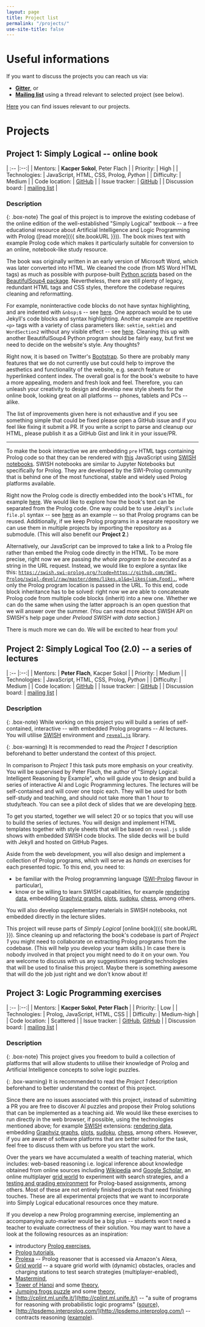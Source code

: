 ```yaml
---
layout: page
title: Project list
permalink: "/projects/"
use-site-title: false
---
```


# Useful informations #
If you want to discuss the projects you can reach us via:
* [**Gitter**](https://gitter.im/simply-logical/), or
* [**Mailing list**](https://groups.google.com/forum/#!forum/simply-logical) using a thread relevant to selected project (see below).

[Here](https://github.com/issues?utf8=%E2%9C%93&q=is%3Aopen+is%3Aissue+archived%3Afalse+user%3Asimply-logical+label%3AGSoC) you can find issues relevant to our projects.

# Projects #
## Project 1: Simply Logical -- online book ##

| :-- |:--:|
| Mentors: | **Kacper Sokol**, Peter Flach |
| Priority: | High |
| Technologies: | JavaScript, HTML, CSS, Prolog, *Python* |
| Difficulty: | Medium |
| Code location: | [GitHub](https://github.com/simply-logical/simply-logical) |
| Issue tracker: | [GitHub](https://github.com/issues?utf8=%E2%9C%93&q=is%3Aopen+is%3Aissue+archived%3Afalse+user%3Asimply-logical+label%3A%22GSoC+2018+Project+1%22) |
| Discussion board: | [mailing list](https://groups.google.com/forum/#!topic/simply-logical/LRwGX1V1y28) |

### Description ###

{: .box-note}
The goal of this project is to improve the existing codebase of the online edition of the well-established "Simply Logical" textbook -- a free educational resource about Artificial Intelligence and Logic Programming with Prolog ([read more]({{ site.bookURL }})). The book mixes text with example Prolog code which makes it particularly suitable for conversion to an online, notebook-like study resource.

The book was originally written in an early version of Microsoft Word, which was later converted into HTML. We cleaned the code (from MS Word HTML tags) as much as possible with purpose-built [Python scripts](https://gist.github.com/So-Cool/cdf7b693f7cfdd5f8a65) based on the [BeautifulSoup4 package](https://www.crummy.com/software/BeautifulSoup/). Nevertheless, there are still plenty of legacy, redundant HTML tags and CSS styles, therefore the codebase requires cleaning and reformatting.

For example, noninteractive code blocks do not have syntax highlighting, and are indented with `&nbsp;`s -- see [here](https://github.com/simply-logical/simply-logical/blob/master/part_i.html#L945). One approach would be to use Jekyll's code blocks and syntax highlighting. Another example are repetitive `<p>` tags with a variety of class parameters like: `sektie`, `sektie1` and `WordSection2` without any visible effect -- see [here](https://github.com/flach/simply-logical/blob/master/part_i.html#L15). Cleaning this up with another BeautifulSoup4 Python program should be fairly easy, but first we need to decide on the website's style. Any thoughts?

Right now, it is based on Twitter's [Bootstrap](https://getbootstrap.com/). So there are probably many features that we do not currently use but could help to improve the aesthetics and functionality of the website, e.g. search feature or hyperlinked content index. The overall goal is for the book's website to have a more appealing, modern and fresh look and feel. Therefore, you can unleash your creativity to design and develop new style sheets for the online book, looking great on all platforms -- phones, tablets and PCs -- alike.

The list of improvements given here is not exhaustive and if you see something simple that could be fixed please open a GitHub issue and if you feel like fixing it submit a PR. If you write a script to parse and cleanup our HTML, please publish it as a GitHub Gist and link it in your issue/PR.

---

To make the book interactive we are embedding `pre` HTML tags containing Prolog code so that they can be rendered with [this](https://github.com/simply-logical/simply-logical/blob/master/bootstrap/js/lpn.js) JavaScript using [SWISH notebooks](https://swish.swi-prolog.org/). SWISH notebooks are similar to Jupyter Notebooks but specifically for Prolog. They are developed by the SWI-Prolog community that is behind one of the most functional, stable and widely used Prolog platforms available.

Right now the Prolog code is directly embedded into the book's HTML, for example [here](https://github.com/simply-logical/simply-logical/blob/master/part_i.html#L48). We would like to explore how the book's text can be separated from the Prolog code. One way could be to use Jekyll's `include file.pl` syntax -- see [here](https://github.com/COMS30106/labs/blob/master/index.html#L30) as an example -- so that Prolog programs can be reused. Additionally, if we keep Prolog programs in a separate repository we can use them in multiple projects by importing the repository as a submodule. (This will also benefit our **Project 2**.)

Alternatively, our JavaScript can be improved to take a link to a Prolog file rather than embed the Prolog code directly in the HTML. To be more precise, right now we are passing *the whole program to be executed* as a string in the URL request. Instead, we would like to explore a syntax like this: [`https://swish.swi-prolog.org/?code=https://github.com/SWI-Prolog/swipl-devel/raw/master/demo/likes.pl&q=likes(sam,Food).`](https://swish.swi-prolog.org/?code=https://github.com/SWI-Prolog/swipl-devel/raw/master/demo/likes.pl&q=likes(sam,Food).), where only the Prolog program location is passed in the URL. To this end, code block inheritance has to be solved: right now we are able to concatenate Prolog code from multiple code blocks (inherit) into a new one. Whether we can do the same when using the latter approach is an open question that we will answer over the summer. (You can read more about SWISH API on SWISH's help page under *Preload SWISH with data* section.)

There is much more we can do. We will be excited to hear from you!

## Project 2: Simply Logical Too (2.0) -- a series of lectures ##

| :-- |:--:|
| Mentors: | **Peter Flach**, Kacper Sokol |
| Priority: | Medium |
| Technologies: | JavaScript, HTML, CSS, Prolog, *Python* |
| Difficulty: | Medium |
| Code location: | [GitHub](https://github.com/simply-logical/simply-logical-too) |
| Issue tracker: | [GitHub](https://github.com/issues?utf8=%E2%9C%93&q=is%3Aopen+is%3Aissue+archived%3Afalse+user%3Asimply-logical+label%3A%22GSoC+2018+Project+2%22) |
| Discussion board: | [mailing list](https://groups.google.com/forum/#!topic/simply-logical/BjOmNUz6VJc) |

### Description ###

{: .box-note}
While working on this project you will build a series of self-contained, interactive -- with embedded Prolog programs -- AI lectures. You will utilise [SWISH](https://swish.swi-prolog.org) environment and [`reveal.js`](https://github.com/hakimel/reveal.js/) library.

{: .box-warning}
It is recommended to read the *Project 1* description beforehand to better understand the context of this project.

In comparison to *Project 1* this task puts more emphasis on your creativity. You will be supervised by Peter Flach, the author of "Simply Logical: Intelligent Reasoning by Example", who will guide you to design and build a series of interactive AI and Logic Programming lectures. The lectures will be self-contained and will cover one topic each. They will be used for both self-study and teaching, and should not take more than 1 hour to study/teach. You can see a pilot deck of slides that we are developing [here](http://labs.simply-logical.space/#/1/1).

To get you started, together we will select 20 or so topics that you will use to build the series of lectures. You will design and implement HTML templates together with style sheets that will be based on `reveal.js` slide shows with embedded SWISH code blocks. The slide decks will be build with Jekyll and hosted on GitHub Pages.

Aside from the web development, you will also design and implement a collection of Prolog programs, which will serve as *hands on* exercises for each presented topic. To this end, you need to:
* be familiar with the Prolog programming language ([SWI-Prolog](http://www.swi-prolog.org/) flavour in particular),
* know or be willing to learn SWISH capabilities, for example [rendering data](https://swish.swi-prolog.org/example/rendering.swinb), embedding [Graphviz graphs](https://swish.swi-prolog.org/example/render_graphviz.swinb), [plots](https://swish.swi-prolog.org/example/render_c3.swinb), [sudoku](https://swish.swi-prolog.org/example/clpfd_sudoku.pl), [chess](https://swish.swi-prolog.org/example/clpfd_queens.pl), among others.

You will also develop supplementary materials in SWISH notebooks, not embedded directly in the lecture slides.

This project will reuse parts of *Simply Logical* [online book]({{ site.bookURL }}). Since cleaning up and refactoring the book's codebase is part of *Project 1* you might need to collaborate on extracting Prolog programs from the codebase. (This will help you develop your team skills.) In case there is nobody involved in that project you might need to do it on your own. You are welcome to discuss with us any suggestions regarding technologies that will be used to finalise this project. Maybe there is something awesome that will do the job just right and we don't know about it!

## Project 3: Logic Programming exercises ##

| :-- |:--:|
| Mentors: | **Kacper Sokol**, **Peter Flach** |
| Priority: | Low |
| Technologies: | Prolog, JavaScript, HTML, CSS |
| Difficulty: | Medium-high |
| Code location: | Scattered |
| Issue tracker: | [GitHub](https://github.com/issues?utf8=%E2%9C%93&q=is%3Aopen+is%3Aissue+archived%3Afalse+user%3Asimply-logical+label%3A%22GSoC+2018+Project+3%22), [GitHub](https://github.com/issues?utf8=%E2%9C%93&q=is%3Aopen+is%3Aissue+archived%3Afalse+user%3Acoms30106+label%3A%22GSoC+2018+Project+3%22) |
| Discussion board: | [mailing list](https://groups.google.com/forum/#!topic/simply-logical/0-M0l-ssfR0) |

### Description ###

{: .box-note}
This project gives you freedom to build a collection of platforms that will allow students to utilise their knowledge of Prolog and Artificial Intelligence concepts to solve logic puzzles.

{: .box-warning}
It is recommended to read the *Project 1* description beforehand to better understand the context of this project.

Since there are no issues associated with this project, instead of submitting a PR you are free to discover AI puzzles and propose their Prolog solutions that can be implemented as a teaching aid. We would like these exercises to run directly in the web browser, if possible, using the technologies mentioned above; for example [SWISH](https://swish.swi-prolog.org/) extensions: [rendering data](https://swish.swi-prolog.org/example/rendering.swinb), embedding [Graphviz graphs](https://swish.swi-prolog.org/example/render_graphviz.swinb), [plots](https://swish.swi-prolog.org/example/render_c3.swinb), [sudoku](https://swish.swi-prolog.org/example/clpfd_sudoku.pl), [chess](https://swish.swi-prolog.org/example/clpfd_queens.pl), among others. However, if you are aware of software platforms that are better suited for the task, feel free to discuss them with us before you start the work.

Over the years we have accumulated a wealth of teaching material, which includes: web-based reasoning i.e. logical inference about knowledge obtained from online sources including [Wikipedia](https://github.com/COMS30106/assignment/wiki/Assignment-2#part-2-identity-crisis) and [Google Scholar](https://github.com/COMS30106/prolog_intro/tree/scholar/scholar), an online multiplayer [grid world](https://github.com/COMS30106/assignment/wiki/Assignment-2#part-4-optional) to experiment with search strategies, and a [testing and grading environment](https://github.com/COMS30106/assignment/tree/dev/ailp/library) for Prolog-based assignments, among others. Most of these are not entirely finished projects that need finishing touches. These are all experimental projects that we want to incorporate into Simply Logical educational resources once they mature.

If you develop a new Prolog programming exercise, implementing an accompanying auto-marker would be a big plus -- students won't need a teacher to evaluate correctness of their solution. You may want to have a look at the following resources as an inspiration:
- introductory [Prolog exercises](https://github.com/COMS30106/prolog_intro),
- [Prolog tutorials](https://www.cpp.edu/~jrfisher/www/prolog_tutorial/contents.html),
- [Prolexa](https://github.com/So-Cool/prolexa) -- Prolog reasoner that is accessed via Amazon's Alexa,
- [Grid world](https://github.com/COMS30106/assignment/wiki) -- a square grid world with (dynamic) obstacles, oracles and charging stations to test search strategies (multiplayer-enabled),
- [Mastermind](https://en.wikipedia.org/wiki/Mastermind_(board_game)),
- [Tower of Hanoi](https://en.wikipedia.org/wiki/Tower_of_Hanoi) and some [theory](http://book.simply-logical.space/part_ii.html#reasoning_with_structured_knowledge),
- [Jumping frogs puzzle](http://primefactorisation.com/frogpuzzle/) and some [theory](http://book.simply-logical.space/part_ii.html#informed_search),
- [http://cplint.ml.unife.it/](http://cplint.ml.unife.it/) -- "a suite of programs for reasoning with probabilistic logic programs" ([source](https://github.com/friguzzi/cplint)),
- [http://lpsdemo.interprolog.com/](http://lpsdemo.interprolog.com/) -- contracts reasoning ([example](http://lpsdemo.interprolog.com/example/lpsExamples.swinb)).
